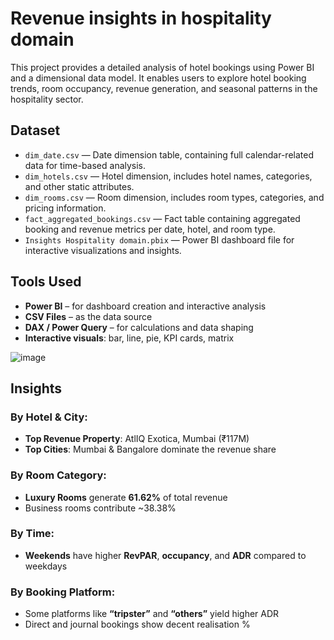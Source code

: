 # Revenue insights in hospitality domain

This project provides a detailed analysis of hotel bookings using Power BI and a dimensional data model. 
It enables users to explore hotel booking trends, room occupancy, revenue generation, and seasonal patterns in the hospitality sector.

## Dataset

- `dim_date.csv` — Date dimension table, containing full calendar-related data for time-based analysis.
- `dim_hotels.csv` — Hotel dimension, includes hotel names, categories, and other static attributes.
- `dim_rooms.csv` — Room dimension, includes room types, categories, and pricing information.
- `fact_aggregated_bookings.csv` — Fact table containing aggregated booking and revenue metrics per date, hotel, and room type.
- `Insights Hospitality domain.pbix` — Power BI dashboard file for interactive visualizations and insights.

##  Tools Used

- **Power BI** – for dashboard creation and interactive analysis
- **CSV Files** – as the data source
- **DAX / Power Query** – for calculations and data shaping
- **Interactive visuals**: bar, line, pie, KPI cards, matrix

![image](https://github.com/user-attachments/assets/745e2d21-0be2-4a29-aa4c-652f63e5fdfa)

## Insights

###  By Hotel & City:
- **Top Revenue Property**: AtlIQ Exotica, Mumbai (₹117M)
- **Top Cities**: Mumbai & Bangalore dominate the revenue share

###  By Room Category:
- **Luxury Rooms** generate **61.62%** of total revenue
- Business rooms contribute ~38.38%

###  By Time:
- **Weekends** have higher **RevPAR**, **occupancy**, and **ADR** compared to weekdays

###  By Booking Platform:
- Some platforms like **“tripster”** and **“others”** yield higher ADR
- Direct and journal bookings show decent realisation %
